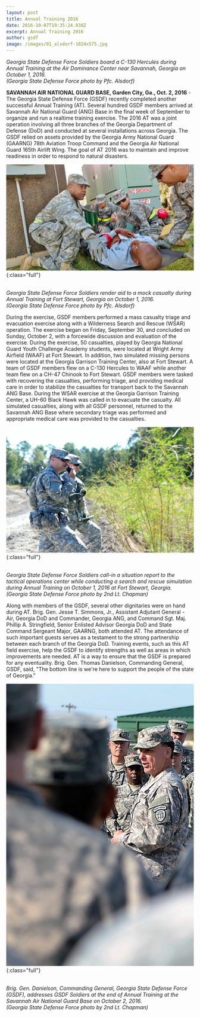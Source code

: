 ```yaml
---
layout: post
title: Annual Training 2016
date: 2016-10-07T19:35:24.038Z
excerpt: Annual Training 2016
author: gsdf
image: /images/01_alsdorf-1024x575.jpg
---
```

*Georgia State Defense Force Soldiers board a C-130 Hercules during Annual Training at the Air Dominance Center near Savannah, Georgia on October 1, 2016.<br />(Georgia State Defense Force photo by Pfc. Alsdorf)*

**SAVANNAH AIR NATIONAL GUARD BASE, Garden City, Ga., Oct. 2, 2016** - The Georgia State Defense Force (GSDF) recently completed another successful Annual Training (AT). Several hundred GSDF members arrived at Savannah Air National Guard (ANG) Base in the final week of September to organize and run a realtime training exercise. The 2016 AT was a joint operation involving all three branches of the Georgia Department of Defense (DoD) and conducted at several installations across Georgia. The GSDF relied on assets provided by the Georgia Army National Guard (GAARNG) 78th Aviation Troop Command and the Georgia Air National Guard 165th Airlift Wing. The goal of AT 2016 was to maintain and improve readiness in order to respond to natural disasters.

![Georgia State Defense Force Soldiers render aid to a mock casualty during Annual Training at Fort Stewart, Georgia on October 1, 2016. (Georgia State Defense Force photo by Pfc. Alsdorf)](/images/02_alsdorf-1024x576.jpg){:class="full"}

\
*Georgia State Defense Force Soldiers render aid to a mock casualty during Annual Training at Fort Stewart, Georgia on October 1, 2016.<br />(Georgia State Defense Force photo by Pfc. Alsdorf)*

During the exercise, GSDF members performed a mass casualty triage and evacuation exercise along with a Wilderness Search and Rescue (WSAR) operation. The exercise began on Friday, September 30, and concluded on Sunday, October 2, with a forcewide discussion and evaluation of the exercise. During the exercise, 50 casualties, played by Georgia National Guard Youth Challenge Academy students, were located at Wright Army Airfield (WAAF) at Fort Stewart. In addition, two simulated missing persons were located at the Georgia Garrison Training Center, also at Fort Stewart. A team of GSDF members flew on a C-130 Hercules to WAAF while another team flew on a CH-47 Chinook to Fort Stewart. GSDF members were tasked with recovering the casualties, performing triage, and providing medical care in order to stabilize the casualties for transport back to the Savannah ANG Base. During the WSAR exercise at the Georgia Garrison Training Center, a UH-60 Black Hawk was called in to evacuate the casualty. All simulated casualties, along with all GSDF personnel, returned to the Savannah ANG Base where secondary triage was performed and appropriate medical care was provided to the casualties.

![Georgia State Defense Force Soldiers call-in a situation report to the tactical operations center while conducting a search and rescue simulation during Annual Training on October 1, 2016 at Fort Stewart, Georgia. (Georgia State Defense Force photo by 2nd Lt. Chapman)](/images/03_chapman-1024x684.jpg){:class="full"}

\
*Georgia State Defense Force Soldiers call-in a situation report to the tactical operations center while conducting a search and rescue simulation during Annual Training on October 1, 2016 at Fort Stewart, Georgia.<br />(Georgia State Defense Force photo by 2nd Lt. Chapman)*

Along with members of the GSDF, several other dignitaries were on hand during AT. Brig. Gen. Jesse T. Simmons, Jr., ​​Assistant Adjutant General - Air, Georgia DoD and Commander, Georgia ANG, and Command Sgt. Maj. Phillip A. Stringfield, Senior Enlisted Advisor Georgia DoD and State Command Sergeant Major, GAARNG, both attended AT. The attendance of such important guests serves as a testament to the strong partnership between each branch of the Georgia DoD. Training events, such as this AT field exercise, help the GSDF to identify strengths as well as areas in which improvements are needed. AT is a way to ensure that the GSDF is prepared for any eventuality. Brig. Gen. Thomas Danielson, Commanding General, GSDF, said, "The bottom line is we're here to support the people of the state of Georgia."

![Brig. Gen. Danielson, Commanding General, Georgia State Defense Force (GSDF), addresses GSDF Soldiers at the end of Annual Training at the Savannah Air National Guard Base on October 2, 2016. (Georgia State Defense Force photo by 2nd Lt. Chapman)](/images/04_chapman.jpg){:class="full"}

\
*Brig. Gen. Danielson, Commanding General, Georgia State Defense Force (GSDF), addresses GSDF Soldiers at the end of Annual Training at the Savannah Air National Guard Base on October 2, 2016.<br />(Georgia State Defense Force photo by 2nd Lt. Chapman)*